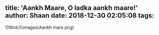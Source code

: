 title: 'Aankh Maare, O ladka aankh maare!'
author: Shaan
date: 2018-12-30 02:05:08
tags:
---

![Wink](\images\Aankh mare.png)